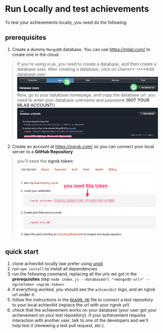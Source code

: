 # Run Locally and test achievements

To test your achievements locally, you need do the following:

## prerequisites

1. Create a dummy `MongoDB` database. You can use https://mlab.com/ to create one in the cloud.
>If you're using `mlab`, you need to create a database, and then create a database user.
After creating a database, click on Users**-->**Add database user
![Users-->Add database user](/screenshots/create-db-user.png)
Now, go to your database homepage, and copy the database url. you need to enter your database username and password (**NOT YOUR MLAB ACCOUNT!**)
![mongodb url](/screenshots/mongodb-url.png)

2. Create an account at https://ngrok.com/ so you can connect your local server to a **GitHub Repository**
> you'll need the **ngrok token**:
![ngrok token](/screenshots/ngrok-token.png)

## quick start

1. clone achievibit locally (we prefer using [ungit](https://github.com/FredrikNoren/ungit)
2. run `npm install` to install all dependencies
3. run the following command, replacing all the urls we got in the **prerequisites** step `node index.js --databaseUrl "<mongodb-url>" --ngrokToken <ngrok-token>`
4. if everything worked, you should see the `achievibit` logo, and an ngrok url under it.
5. follow the instructions in the [`README.MD`](/README.MD) file to connect a test repository to your local achievibit (replace the url with your ngrok url)
6. check that the achievement works on your database (your user got your achievement on your test repository).
if your achievement requires interaction with another user, talk to one of the developers and we'll help test it (reviewing a test pull request, etc.).
